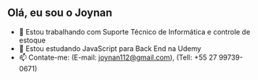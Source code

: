 ## Olá, eu sou o Joynan

- 🔭 Estou trabalhando com Suporte Técnico de Informática e controle de estoque
- 🌱 Estou estudando JavaScript para Back End na Udemy
- 📫 Contate-me: (E-mail: joynan112@gmail.com), (Tell: +55 27 99739-0671)
